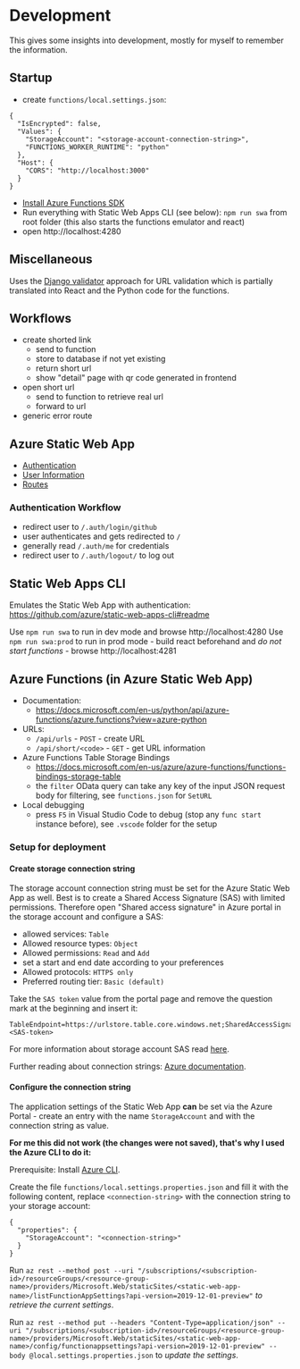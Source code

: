 # Development

This gives some insights into development, mostly for myself to remember the information.

## Startup

- create `functions/local.settings.json`:

```
{
  "IsEncrypted": false,
  "Values": {
    "StorageAccount": "<storage-account-connection-string>",
    "FUNCTIONS_WORKER_RUNTIME": "python"
  },
  "Host": {
    "CORS": "http://localhost:3000"
  }
}
```

- [Install Azure Functions SDK](https://docs.microsoft.com/en-us/azure/azure-functions/functions-run-local?tabs=linux%2Ccsharp%2Cportal%2Cbash%2Ckeda&source=docs#install-the-azure-functions-core-tools)
- Run everything with Static Web Apps CLI (see below): `npm run swa` from root folder (this also starts the functions emulator and react)
- open http://localhost:4280

## Miscellaneous

Uses the [Django validator](https://github.com/django/django/blob/main/django/core/validators.py) approach for URL validation which is partially translated into React and the Python code for the functions.

## Workflows

- create shorted link
  - send to function
  - store to database if not yet existing
  - return short url
  - show "detail" page with qr code generated in frontend
- open short url
  - send to function to retrieve real url
  - forward to url
- generic error route

## Azure Static Web App

- [Authentication](https://docs.microsoft.com/en-us/azure/static-web-apps/authentication-authorization)
- [User Information](https://docs.microsoft.com/en-us/azure/static-web-apps/user-information?tabs=javascript)
- [Routes](https://docs.microsoft.com/en-us/azure/static-web-apps/configuration#routes)

### Authentication Workflow

- redirect user to `/.auth/login/github`
- user authenticates and gets redirected to `/`
- generally read `/.auth/me` for credentials
- redirect user to `/.auth/logout/` to log out

## Static Web Apps CLI

Emulates the Static Web App with authentication: https://github.com/azure/static-web-apps-cli#readme

Use `npm run swa` to run in dev mode and browse http://localhost:4280
Use `npm run swa:prod` to run in prod mode - build react beforehand and _do not start functions_ - browse http://localhost:4281

## Azure Functions (in Azure Static Web App)

- Documentation:
  - https://docs.microsoft.com/en-us/python/api/azure-functions/azure.functions?view=azure-python
- URLs:
  - `/api/urls` - `POST` - create URL
  - `/api/short/<code>` - `GET` - get URL information
- Azure Functions Table Storage Bindings
  - https://docs.microsoft.com/en-us/azure/azure-functions/functions-bindings-storage-table
  - the `filter` OData query can take any key of the input JSON request body for filtering, see `functions.json` for `SetURL`
- Local debugging
  - press `F5` in Visual Studio Code to debug (stop any `func start` instance before), see `.vscode` folder for the setup

### Setup for deployment

#### Create storage connection string

The storage account connection string must be set for the Azure Static Web App as well. Best is to create a Shared Access Signature (SAS) with limited permissions. Therefore open "Shared access signature" in Azure portal in the storage account and configure a SAS:

- allowed services: `Table`
- Allowed resource types: `Object`
- Allowed permissions: `Read` and `Add`
- set a start and end date according to your preferences
- Allowed protocols: `HTTPS only`
- Preferred routing tier: `Basic (default)`

Take the `SAS token` value from the portal page and remove the question mark at the beginning and insert it:

```
TableEndpoint=https://urlstore.table.core.windows.net;SharedAccessSignature=<SAS-token>
```

For more information about storage account SAS read [here](https://docs.microsoft.com/en-us/rest/api/storageservices/create-service-sas#permissions-for-a-table).

Further reading about connection strings: [Azure documentation](https://docs.microsoft.com/en-us/azure/storage/common/storage-configure-connection-string#create-a-connection-string-using-a-shared-access-signature).

#### Configure the connection string

The application settings of the Static Web App **can** be set via the Azure Portal - create an entry with the name `StorageAccount` and with the connection string as value.

**For me this did not work (the changes were not saved), that's why I used the Azure CLI to do it:**

Prerequisite: Install [Azure CLI](https://docs.microsoft.com/en-us/cli/azure/install-azure-cli).

Create the file `functions/local.settings.properties.json` and fill it with the following content, replace `<connection-string>` with the connection string to your storage account:

```
{
  "properties": {
    "StorageAccount": "<connection-string>"
  }
}
```

Run `az rest --method post --uri "/subscriptions/<subscription-id>/resourceGroups/<resource-group-name>/providers/Microsoft.Web/staticSites/<static-web-app-name>/listFunctionAppSettings?api-version=2019-12-01-preview"` _to retrieve the current settings_.

Run `az rest --method put --headers "Content-Type=application/json" --uri "/subscriptions/<subscription-id>/resourceGroups/<resource-group-name>/providers/Microsoft.Web/staticSites/<static-web-app-name>/config/functionappsettings?api-version=2019-12-01-preview" --body @local.settings.properties.json` to _update the settings_.
